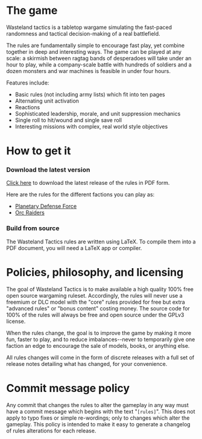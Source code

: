 # The game
Wasteland tactics is a tabletop wargame simulating the fast-paced randomness and tactical decision-making of a real battlefield.

The rules are fundamentally simple to encourage fast play, yet combine together in deep and interesting ways. The game can be played at any scale: a skirmish between ragtag bands of desperadoes will take under an hour to play, while a company-scale battle with hundreds of soldiers and a dozen monsters and war machines is feasible in under four hours.

Features include:
- Basic rules (not including army lists) which fit into ten pages
- Alternating unit activation
- Reactions
- Sophisticated leadership, morale, and unit suppression mechanics
- Single roll to hit/wound and single save roll
- Interesting missions with complex, real world style objectives


# How to get it

### Download the latest version
[Click here](https://github.com/Pointedstick/wasteland-tactics/releases/latest/download/Rules.pdf) to download the latest release of the rules in PDF form.

Here are the rules for the different factions you can play as:
- [Planetary Defense Force](https://github.com/Pointedstick/wasteland-tactics/releases/latest/download/Planetary_Defense_Force.pdf)
- [Orc Raiders](https://github.com/Pointedstick/wasteland-tactics/releases/latest/download/Orc_Raiders.pdf)

### Build from source
The Wasteland Tactics rules are written using LaTeX. To compile them into a PDF document, you will need a LaTeX app or compiler.


# Policies, philosophy, and licensing
The goal of Wasteland Tactics is to make available a high quality 100% free open source wargaming ruleset. Accordingly, the rules will never use a freemium or DLC model with the "core" rules provided for free but extra "advanced rules" or "bonus content" costing money. The source code for 100% of the rules will always be free and open source under the GPLv3 license.

When the rules change, the goal is to improve the game by making it more fun, faster to play, and to reduce imbalances--never to temporarily give one faction an edge to encourage the sale of models, books, or anything else.

All rules changes will come in the form of discrete releases with a full set of release notes detailing what has changed, for your convenience.


# Commit message policy
Any commit that changes the rules to alter the gameplay in any way must have a commit message which begins with the text "`[rules]`". This does not apply to typo fixes or simple re-wordings; only to changes which alter the gameplay. This policy is intended to make it easy to generate a changelog of rules alterations for each release.
